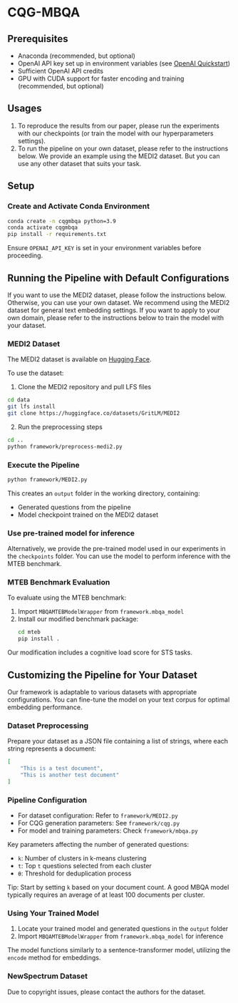 # CQG-MBQA

## Prerequisites
- Anaconda (recommended, but optional)
- OpenAI API key set up in environment variables (see [OpenAI Quickstart](https://platform.openai.com/docs/quickstart))
- Sufficient OpenAI API credits
- GPU with CUDA support for faster encoding and training (recommended, but optional)

## Usages
1. To reproduce the results from our paper, please run the experiments with our checkpoints (or train the model with our hyperparameters settings).
2. To run the pipeline on your own dataset, please refer to the instructions below. We provide an example using the MEDI2 dataset. But you can use any other dataset that suits your task.

## Setup

### Create and Activate Conda Environment
```bash
conda create -n cqgmbqa python=3.9
conda activate cqgmbqa
pip install -r requirements.txt
```
Ensure `OPENAI_API_KEY` is set in your environment variables before proceeding.

## Running the Pipeline with Default Configurations
If you want to use the MEDI2 dataset, please follow the instructions below. Otherwise, you can use your own dataset. We recommend using the MEDI2 dataset for general text embedding settings. If you want to apply to your own domain, please refer to the instructions below to train the model with your dataset.
### MEDI2 Dataset
The MEDI2 dataset is available on [Hugging Face](https://huggingface.co/datasets/GritLM/MEDI2).

To use the dataset:
1. Clone the MEDI2 repository and pull LFS files
```bash
cd data
git lfs install
git clone https://huggingface.co/datasets/GritLM/MEDI2
```
2. Run the preprocessing steps
```bash
cd ..
python framework/preprocess-medi2.py
```

### Execute the Pipeline
```bash
python framework/MEDI2.py
```

This creates an `output` folder in the working directory, containing:
- Generated questions from the pipeline
- Model checkpoint trained on the MEDI2 dataset

### Use pre-trained model for inference
Alternatively, we provide the pre-trained model used in our experiments in the `checkpoints` folder. You can use the model to perform inference with the MTEB benchmark.

### MTEB Benchmark Evaluation
To evaluate using the MTEB benchmark:
1. Import `MBQAMTEBModelWrapper` from `framework.mbqa_model`
2. Install our modified benchmark package:
   ```bash
   cd mteb
   pip install .
   ```
Our modification includes a cognitive load score for STS tasks.

## Customizing the Pipeline for Your Dataset

Our framework is adaptable to various datasets with appropriate configurations. You can fine-tune the model on your text corpus for optimal embedding performance.

### Dataset Preprocessing
Prepare your dataset as a JSON file containing a list of strings, where each string represents a document:
```json
[
    "This is a test document",
    "This is another test document"
]
```


### Pipeline Configuration
- For dataset configuration: Refer to `framework/MEDI2.py`
- For CQG generation parameters: See `framework/cqg.py`
- For model and training parameters: Check `framework/mbqa.py`

Key parameters affecting the number of generated questions:
- `k`: Number of clusters in k-means clustering
- `t`: Top `t` questions selected from each cluster
- `θ`: Threshold for deduplication process

Tip: Start by setting `k` based on your document count. A good MBQA model typically requires an average of at least 100 documents per cluster.

### Using Your Trained Model
1. Locate your trained model and generated questions in the `output` folder
2. Import `MBQAMTEBModelWrapper` from `framework.mbqa_model` for inference

The model functions similarly to a sentence-transformer model, utilizing the `encode` method for embeddings.

### NewSpectrum Dataset
Due to copyright issues, please contact the authors for the dataset.